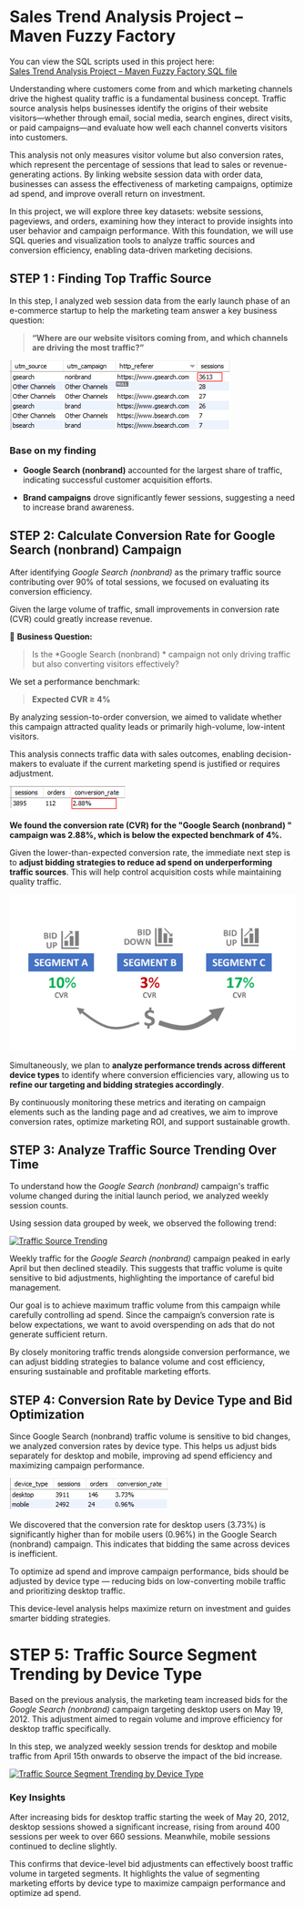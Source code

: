 
# Sales Trend Analysis Project  – Maven Fuzzy Factory

You can view the SQL scripts used in this project here:  
[Sales Trend Analysis Project – Maven Fuzzy Factory SQL file](https://github.com/SethSterlin/Sales-Trend-Analysis-Project-Maven-Fuzzy-Factory/blob/main/Sales%20Trend%20Analysis%20Project%20%20%E2%80%93%20Maven%20Fuzzy%20Factory.sql)

Understanding where customers come from and which marketing channels drive the highest quality traffic is a fundamental business concept. Traffic source analysis helps businesses identify the origins of their website visitors—whether through email, social media, search engines, direct visits, or paid campaigns—and evaluate how well each channel converts visitors into customers.

This analysis not only measures visitor volume but also conversion rates, which represent the percentage of sessions that lead to sales or revenue-generating actions. By linking website session data with order data, businesses can assess the effectiveness of marketing campaigns, optimize ad spend, and improve overall return on investment.

In this project, we will explore three key datasets: website sessions, pageviews, and orders, examining how they interact to provide insights into user behavior and campaign performance. With this foundation, we will use SQL queries and visualization tools to analyze traffic sources and conversion efficiency, enabling data-driven marketing decisions.

## STEP 1 : Finding Top Traffic Source

In this step, I analyzed web session data from the early launch phase of an e-commerce startup to help the marketing team answer a key business question:

> **“Where are our website visitors coming from, and which channels are driving the most traffic?”**

![enter image description here](https://github.com/SethSterlin/Sales-Trend-Analysis-Project-Maven-Fuzzy-Factory/blob/main/screenshot20250706134243.png?raw=true)

### Base on my finding
- **Google Search (nonbrand)** accounted for the largest share of traffic, indicating successful customer acquisition efforts.
    
-   **Brand campaigns** drove significantly fewer sessions, suggesting a need to increase brand awareness.


## STEP 2: Calculate Conversion Rate for Google Search (nonbrand) Campaign

After identifying *Google Search (nonbrand)* as the primary traffic source contributing over 90% of total sessions, we focused on evaluating its conversion efficiency.

Given the large volume of traffic, small improvements in conversion rate (CVR) could greatly increase revenue.

🎯 **Business Question:**  
> Is the *Google Search (nonbrand) * campaign not only driving traffic but also converting visitors effectively?

We set a performance benchmark:  
> **Expected CVR ≥ 4%**

By analyzing session-to-order conversion, we aimed to validate whether this campaign attracted quality leads or primarily high-volume, low-intent visitors.

This analysis connects traffic data with sales outcomes, enabling decision-makers to evaluate if the current marketing spend is justified or requires adjustment.

![Conversion Rate Chart](https://github.com/SethSterlin/Sales-Trend-Analysis-Project-Maven-Fuzzy-Factory/blob/main/screenshot20250706140547.png?raw=true)

**We found the conversion rate (CVR) for the "Google Search (nonbrand) " campaign was 2.88%, which is below the expected benchmark of 4%.**

Given the lower-than-expected conversion rate, the immediate next step is to **adjust bidding strategies to reduce ad spend on underperforming traffic sources**. This will help control acquisition costs while maintaining quality traffic.

![enter image description here](https://github.com/SethSterlin/Sales-Trend-Analysis-Project-Maven-Fuzzy-Factory/blob/main/screenshot20250706143324.png?raw=true)

Simultaneously, we plan to **analyze performance trends across different device types** to identify where conversion efficiencies vary, allowing us to **refine our targeting and bidding strategies accordingly**.

By continuously monitoring these metrics and iterating on campaign elements such as the landing page and ad creatives, we aim to improve conversion rates, optimize marketing ROI, and support sustainable growth.


## STEP 3: Analyze Traffic Source Trending Over Time

To understand how the _Google Search (nonbrand)_ campaign's traffic volume changed during the initial launch period, we analyzed weekly session counts.

Using session data grouped by week, we observed the following trend:
<div class='tableauPlaceholder' id='viz1751793733825' style='position: relative'><noscript><a href='#'><img alt='Traffic Source Trending ' src='https:&#47;&#47;public.tableau.com&#47;static&#47;images&#47;Tr&#47;TrafficSourceTrending_17517955194920&#47;Sheet1&#47;1_rss.png' style='border: none' /></a></noscript><object class='tableauViz'  style='display:none;'><param name='host_url' value='https%3A%2F%2Fpublic.tableau.com%2F' /> <param name='embed_code_version' value='3' /> <param name='site_root' value='' /><param name='name' value='TrafficSourceTrending_17517955194920&#47;Sheet1' /><param name='tabs' value='no' /><param name='toolbar' value='yes' /><param name='static_image' value='https:&#47;&#47;public.tableau.com&#47;static&#47;images&#47;Tr&#47;TrafficSourceTrending_17517955194920&#47;Sheet1&#47;1.png' /> <param name='animate_transition' value='yes' /><param name='display_static_image' value='yes' /><param name='display_spinner' value='yes' /><param name='display_overlay' value='yes' /><param name='display_count' value='yes' /><param name='language' value='th-TH' /><param name='filter' value='publish=yes' /></object></div>                <script type='text/javascript'>                    var divElement = document.getElementById('viz1751793733825');                    var vizElement = divElement.getElementsByTagName('object')[0];                    vizElement.style.width='100%';vizElement.style.height=(divElement.offsetWidth*0.75)+'px';                    var scriptElement = document.createElement('script');                    scriptElement.src = 'https://public.tableau.com/javascripts/api/viz_v1.js';                    vizElement.parentNode.insertBefore(scriptElement, vizElement);                </script>

Weekly traffic for the _Google Search (nonbrand)_ campaign peaked in early April but then declined steadily. This suggests that traffic volume is quite sensitive to bid adjustments, highlighting the importance of careful bid management.

Our goal is to achieve maximum traffic volume from this campaign while carefully controlling ad spend. Since the campaign’s conversion rate is below expectations, we want to avoid overspending on ads that do not generate sufficient return.

By closely monitoring traffic trends alongside conversion performance, we can adjust bidding strategies to balance volume and cost efficiency, ensuring sustainable and profitable marketing efforts.

## STEP 4: Conversion Rate by Device Type and Bid Optimization
Since Google Search (nonbrand) traffic volume is sensitive to bid changes, we analyzed conversion rates by device type. This helps us adjust bids separately for desktop and mobile, improving ad spend efficiency and maximizing campaign performance.

![enter image description here](https://github.com/SethSterlin/Sales-Trend-Analysis-Project-Maven-Fuzzy-Factory/blob/main/screenshot20250706145453.png?raw=true)

We discovered that the conversion rate for desktop users (3.73%) is significantly higher than for mobile users (0.96%) in the Google Search (nonbrand) campaign. This indicates that bidding the same across devices is inefficient.

To optimize ad spend and improve campaign performance, bids should be adjusted by device type — reducing bids on low-converting mobile traffic and prioritizing desktop traffic.

This device-level analysis helps maximize return on investment and guides smarter bidding strategies.

# STEP 5: Traffic Source Segment Trending by Device Type


Based on the previous analysis, the marketing team increased bids for the _Google Search (nonbrand)_ campaign targeting desktop users on May 19, 2012. This adjustment aimed to regain volume and improve efficiency for desktop traffic specifically.

In this step, we analyzed weekly session trends for desktop and mobile traffic from April 15th onwards to observe the impact of the bid increase.

<div class='tableauPlaceholder' id='viz1751794085256' style='position: relative'><noscript><a href='#'><img alt='Traffic Source Segment Trending by Device Type ' src='https:&#47;&#47;public.tableau.com&#47;static&#47;images&#47;Tr&#47;TrafficSourceSegmentTrendingbyDeviceType&#47;Sheet1&#47;1_rss.png' style='border: none' /></a></noscript><object class='tableauViz'  style='display:none;'><param name='host_url' value='https%3A%2F%2Fpublic.tableau.com%2F' /> <param name='embed_code_version' value='3' /> <param name='site_root' value='' /><param name='name' value='TrafficSourceSegmentTrendingbyDeviceType&#47;Sheet1' /><param name='tabs' value='no' /><param name='toolbar' value='yes' /><param name='static_image' value='https:&#47;&#47;public.tableau.com&#47;static&#47;images&#47;Tr&#47;TrafficSourceSegmentTrendingbyDeviceType&#47;Sheet1&#47;1.png' /> <param name='animate_transition' value='yes' /><param name='display_static_image' value='yes' /><param name='display_spinner' value='yes' /><param name='display_overlay' value='yes' /><param name='display_count' value='yes' /><param name='language' value='th-TH' /><param name='filter' value='publish=yes' /></object></div>                <script type='text/javascript'>                    var divElement = document.getElementById('viz1751794085256');                    var vizElement = divElement.getElementsByTagName('object')[0];                    vizElement.style.width='100%';vizElement.style.height=(divElement.offsetWidth*0.75)+'px';                    var scriptElement = document.createElement('script');                    scriptElement.src = 'https://public.tableau.com/javascripts/api/viz_v1.js';                    vizElement.parentNode.insertBefore(scriptElement, vizElement);                </script>

### Key Insights

After increasing bids for desktop traffic starting the week of May 20, 2012, desktop sessions showed a significant increase, rising from around 400 sessions per week to over 660 sessions. Meanwhile, mobile sessions continued to decline slightly.

This confirms that device-level bid adjustments can effectively boost traffic volume in targeted segments. It highlights the value of segmenting marketing efforts by device type to maximize campaign performance and optimize ad spend.
